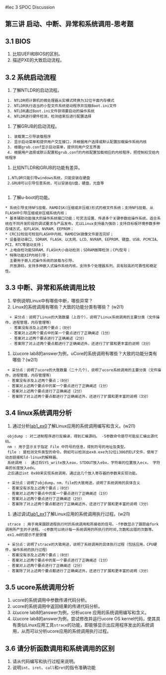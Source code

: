 #lec 3 SPOC Discussion

## 第三讲 启动、中断、异常和系统调用-思考题

## 3.1 BIOS
 1. 比较UEFI和BIOS的区别。
 1. 描述PXE的大致启动流程。

## 3.2 系统启动流程
 1. 了解NTLDR的启动流程。
 
```
 1. NTLDR把计算机的微处理器从实模式转换为32位平面内存模式
 2. NTLDR执行适当的小型文件系统驱动程序并加载Boot.ini文件
 3. NTLDR通过Boot.ini文件获得要启动的操作系统
 4. NTLDR进行硬件检测，检测结束后进行配置选择
```
 1. 了解GRUB的启动流程。

```
 1. 装载第二引导装载程序
 2. 显示启动菜单和提供用户交互接口，并根据用户选择或默认配置加载操作系统内核
 3. 根据grub.conf显示启动菜单，提供同用户交互界面
 4. 根据用户选择或默认配置和grub.conf的内核配置加载相应的内核程序，把控制权交给内核程序
```
 1. 比较NTLDR和GRUB的功能有差异。

```
 1.NTLDR只能引导windows系统，只能安装在硬盘
 2.GRUB可以引导任意系统，可以安装在U盘，硬盘，光盘等
 
```
 1. 了解u-boot的功能。

```
* 系统引导支持NFS挂载、RAMDISK(压缩或非压缩)形式的根文件系统；支持NFS挂载、从FLASH中引导压缩或非压缩系统内核；
* 基本辅助功能强大的操作系统接口功能；可灵活设置、传递多个关键参数给操作系统，适合系统在不同开发阶段的调试要求与产品发布，尤以Linux支持最为强劲；支持目标板环境参数多种存储方式，如FLASH、NVRAM、EEPROM；
* CRC32校验可校验FLASH中内核、RAMDISK镜像文件是否完好；
* 设备驱动串口、SDRAM、FLASH、以太网、LCD、NVRAM、EEPROM、键盘、USB、PCMCIA、PCI、RTC等驱动支持；
* 上电自检功能SDRAM、FLASH大小自动检测；SDRAM故障检测；CPU型号；
* 特殊功能XIP内核引导；
  主要用于嵌入式操作系统的装载与引导。
  开放源码，支持多种嵌入式操作系统内核，支持多个处理器系列，具有较高的可靠性和稳定性。
```

## 3.3 中断、异常和系统调用比较
 1. 举例说明Linux中有哪些中断，哪些异常？
 1. Linux的系统调用有哪些？大致的功能分类有哪些？  (w2l1)

```
  + 采分点：说明了Linux的大致数量（上百个），说明了Linux系统调用的主要分类（文件操作，进程管理，内存管理等）
  - 答案没有涉及上述两个要点；（0分）
  - 答案对上述两个要点中的某一个要点进行了正确阐述（1分）
  - 答案对上述两个要点进行了正确阐述（2分）
  - 答案除了对上述两个要点都进行了正确阐述外，还进行了扩展和更丰富的说明（3分）
 ```
 
 1. 以ucore lab8的answer为例，uCore的系统调用有哪些？大致的功能分类有哪些？(w2l1)
 
 ```
  + 采分点：说明了ucore的大致数量（二十几个），说明了ucore系统调用的主要分类（文件操作，进程管理，内存管理等）
  - 答案没有涉及上述两个要点；（0分）
  - 答案对上述两个要点中的某一个要点进行了正确阐述（1分）
  - 答案对上述两个要点进行了正确阐述（2分）
  - 答案除了对上述两个要点都进行了正确阐述外，还进行了扩展和更丰富的说明（3分）
 ```
 
## 3.4 linux系统调用分析
 1. 通过分析[lab1_ex0](https://github.com/chyyuu/ucore_lab/blob/master/related_info/lab1/lab1-ex0.md)了解Linux应用的系统调用编写和含义。(w2l1)
 
 ```
  objdump : 对二进制程序进行反编译，得到汇编源码。 -S参数命令是尽可能反汇编出源代码。
  nm : 用于显示关于指定 File 中符号的信息，得到符号的地址及类型。
  file : 是检测文件类型的命令。例如可以检测出ex0.exe为32位i386的ELF文件，使用了动态链接和ld-linux的解释器。
  系统调用 :  通过将SYS_write放入eax，STDOUT放入ebx，字符串的位置放入ecx， 字符串的长度放入edx。
  之后通过int 0x80来实现系统调用，通过这几个放入寄存器的参数来实现功能。
 ```

 ```
  + 采分点：说明了objdump，nm，file的大致用途，说明了系统调用的具体含义
  - 答案没有涉及上述两个要点；（0分）
  - 答案对上述两个要点中的某一个要点进行了正确阐述（1分）
  - 答案对上述两个要点进行了正确阐述（2分）
  - 答案除了对上述两个要点都进行了正确阐述外，还进行了扩展和更丰富的说明（3分）
 
 ```
 
 1. 通过调试[lab1_ex1](https://github.com/chyyuu/ucore_lab/blob/master/related_info/lab1/lab1-ex1.md)了解Linux应用的系统调用执行过程。(w2l1)
 
 ```
  strace : 用于用来跟踪进程执行时的系统调用和所接收的信号。-f参数显示了跟踪由fork调用所产生的子进程。-c参数可以统计每一系统调用的所执行的时间,次数和出错的次数等。
  ex1.md的提示不是很懂
 ```

 ```
  + 采分点：说明了strace的大致用途，说明了系统调用的具体执行过程（包括应用，CPU硬件，操作系统的执行过程）
  - 答案没有涉及上述两个要点；（0分）
  - 答案对上述两个要点中的某一个要点进行了正确阐述（1分）
  - 答案对上述两个要点进行了正确阐述（2分）
  - 答案除了对上述两个要点都进行了正确阐述外，还进行了扩展和更丰富的说明（3分）
 ```
 
## 3.5 ucore系统调用分析
 1. ucore的系统调用中参数传递代码分析。
 1. ucore的系统调用中返回结果的传递代码分析。
 1. 以ucore lab8的answer为例，分析ucore 应用的系统调用编写和含义。
 1. 以ucore lab8的answer为例，尝试修改并运行ucore OS kernel代码，使其具有类似Linux应用工具`strace`的功能，即能够显示出应用程序发出的系统调用，从而可以分析ucore应用的系统调用执行过程。
 
## 3.6 请分析函数调用和系统调用的区别
 1. 请从代码编写和执行过程来说明。
   1. 说明`int`、`iret`、`call`和`ret`的指令准确功能
 
